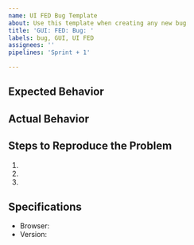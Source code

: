 ```yaml
---
name: UI FED Bug Template
about: Use this template when creating any new bug
title: 'GUI: FED: Bug: '
labels: bug, GUI, UI FED
assignees: ''
pipelines: 'Sprint + 1'

---
```


## Expected Behavior


## Actual Behavior


## Steps to Reproduce the Problem

  1.
  1.
  1.

## Specifications
  - Browser: 
  - Version:
